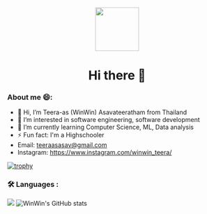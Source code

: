  ### 
 
 <div id="header" align="center">
  <img src="https://media1.giphy.com/media/2IudUHdI075HL02Pkk/giphy.gif" width="100" height = "auto"/>
 <h1>Hi there 👋</h1>
</div>

### About me 😄:

- 👋 Hi, I’m Teera-as (WinWin) Asavateeratham from Thailand
- 👀 I’m interested in software engineering, software development
- 🌱 I’m currently learning Computer Science, ML, Data analysis
- ⚡ Fun fact: I'm a Highschooler 
- Email: teeraasasav@gmail.com
- Instagram: https://www.instagram.com/winwin_teera/

[![trophy](https://github-profile-trophy.vercel.app/?username=winwin2671)](https://github.com/ryo-ma/github-profile-trophy)

### :hammer_and_wrench: Languages :
<img src="https://github-readme-stats.vercel.app/api/top-langs?username=winwin2671&theme=dark"> ![WinWin's GitHub stats](https://github-readme-stats.vercel.app/api?username=winwin2671&show_icons=true&theme=transparent)


